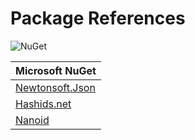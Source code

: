 # Package References

![NuGet](https://s2.loli.net/2022/08/13/M3iPATU7hOHa16X.png)


|Microsoft NuGet|
|---------|
|[Newtonsoft.Json](https://www.nuget.org/packages/Newtonsoft.Json)|
|[Hashids.net](https://www.nuget.org/packages/Hashids.net)|
|[Nanoid](https://www.nuget.org/packages/Nanoid)|
